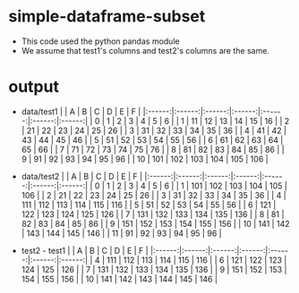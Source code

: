 # simple-dataframe-subset
- This code used the python pandas module
- We assume that test1's columns and test2's columns are the same.

# output
* data/test1
|  | A | B | C | D | E | F |
|:------:|:------:|:------:|:------:|:------:|:------:|:------:| 
| 0 | 1 | 2 | 3 | 4 | 5 | 6 |
| 1 | 11 | 12 | 13 | 14 | 15 | 16 |
| 2 | 21 | 22 | 23 | 24 | 25 | 26 |
| 3 | 31 | 32 | 33 | 34 | 35 | 36 |
| 4 | 41 | 42 | 43 | 44 | 45 | 46 |
| 5 | 51 | 52 | 53 | 54 | 55 | 56 |
| 6 | 61 | 62 | 63 | 64 | 65 | 66 |
| 7 | 71 | 72 | 73 | 74 | 75 | 76 |
| 8 | 81 | 82 | 83 | 84 | 85 | 86 |
| 9 | 91 | 92 | 93 | 94 | 95 | 96 |
| 10 | 101 | 102 | 103 | 104 | 105 | 106 |

* data/test2
|  | A | B | C | D | E | F |
|:------:|:------:|:------:|:------:|:------:|:------:|:------:| 
| 0 | 1 | 2 | 3 | 4 | 5 | 6 |
| 1 | 101 | 102 | 103 | 104 | 105 | 106 |
| 2 | 21 | 22 | 23 | 24 | 25 | 26 |
| 3 | 31 | 32 | 33 | 34 | 35 | 36 |
| 4 | 111 | 112 | 113 | 114 | 115 | 116 |
| 5 | 51 | 52 | 53 | 54 | 55 | 56 |
| 6 | 121 | 122 | 123 | 124 | 125 | 126 |
| 7 | 131 | 132 | 133 | 134 | 135 | 136 |
| 8 | 81 | 82 | 83 | 84 | 85 | 86 |
| 9 | 151 | 152 | 153 | 154 | 155 | 156 |
| 10 | 141 | 142 | 143 | 144 | 145 | 146 |
| 11 | 91 | 92 | 93 | 94 | 95 | 96 |

* test2 - test1
|  | A | B | C | D | E | F |
|:------:|:------:|:------:|:------:|:------:|:------:|:------:| 
| 4 | 111 | 112 | 113 | 114 | 115 | 116 |
| 6 | 121 | 122 | 123 | 124 | 125 | 126 |
| 7 | 131 | 132 | 133 | 134 | 135 | 136 |
| 9 | 151 | 152 | 153 | 154 | 155 | 156 |
| 10 | 141 | 142 | 143 | 144 | 145 | 146 |
